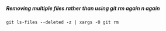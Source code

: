 ##### Removing multiple files rather than using git rm again n again
```
git ls-files --deleted -z | xargs -0 git rm
```